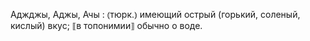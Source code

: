 ---
---

Аджджы, Аджы, Ачы
: ⦅тюрк.⦆ имеющий острый (горький, соленый, кислый) вкус; ⟦в топонимии⟧ обычно о воде.
